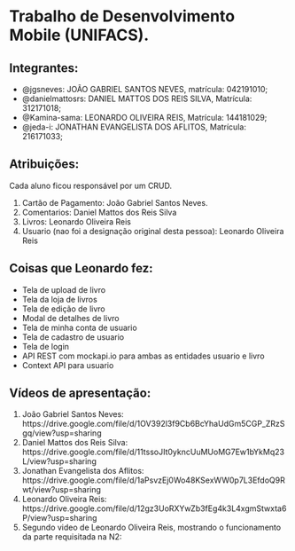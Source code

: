 <h1>Trabalho de Desenvolvimento Mobile (UNIFACS).</h1>

<h2>Integrantes:</h2>
<ul>
  <li>@jgsneves: JOÃO GABRIEL SANTOS NEVES, matrícula: 042191010;</li>
  <li>@danielmattosrs: DANIEL MATTOS DOS REIS SILVA, Matrícula: 312171018;</li>
  <li>@Kamina-sama: LEONARDO OLIVEIRA REIS, Matrícula: 144181029;</li>
  <li>@jeda-i: JONATHAN EVANGELISTA DOS AFLITOS, Matrícula: 216171033;</li>
</ul>

<h2>Atribuições:</h2>
Cada aluno ficou responsável por um CRUD.
<ol>
  <li>Cartão de Pagamento: João Gabriel Santos Neves.</li>
  <li>Comentarios: Daniel Mattos dos Reis Silva</li>
  <li>Livros: Leonardo Oliveira Reis</li>
  <li>Usuario (nao foi a designação original desta pessoa): Leonardo Oliveira Reis</li>
</ol>

<h2>Coisas que Leonardo fez:</h2>
<ul>
  <li>Tela de upload de livro</li>
  <li>Tela da loja de livros</li>
  <li>Tela de edição de livro</li>
  <li>Modal de detalhes de livro</li>
  <li>Tela de minha conta de usuario</li>
  <li>Tela de cadastro de usuario</li>
  <li>Tela de login</li>
  <li>API REST com mockapi.io para ambas as entidades usuario e livro</li>
  <li>Context API para usuario</li>
</ul>

<h2>Vídeos de apresentação:</h2>
<ol>
  <li>João Gabriel Santos Neves: https://drive.google.com/file/d/1OV392l3f9Cb6BcYhaUdGm5CGP_ZRzSgq/view?usp=sharing </li>
  <li>Daniel Mattos dos Reis Silva: https://drive.google.com/file/d/11tssoJIt0ykncUuMUoMG7Ew1bYkMq23L/view?usp=sharing </li>
  <li>Jonathan Evangelista dos Aflitos: https://drive.google.com/file/d/1aPsvzEj0Wo48KSexWW0p7L3EfdoQ9Rwt/view?usp=sharing </li>
  <li>Leonardo Oliveira Reis: https://drive.google.com/file/d/12gz3UoRXYwZb3fEg4k3L4xgmStwxta6P/view?usp=sharing</li>
  <li>Segundo video de Leonardo Oliveira Reis, mostrando o funcionamento da parte requisitada na N2: </li>
</ol>
